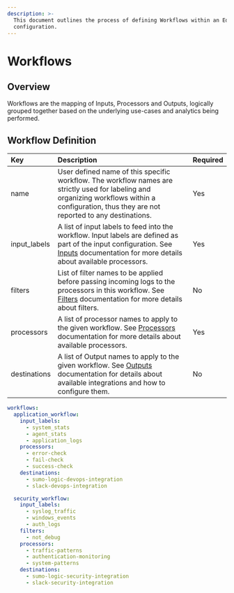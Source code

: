 ```yaml
---
description: >-
  This document outlines the process of defining Workflows within an Edge Delta
  configuration.
---
```


# Workflows

## Overview

Workflows are the mapping of Inputs, Processors and Outputs, logically grouped together based on the underlying use-cases and analytics being performed.

## Workflow Definition

| Key | Description | Required |
| :--- | :--- | :--- |
| name | User defined name of this specific workflow. The workflow names are strictly used for labeling and organizing workflows within a configuration, thus they are not reported to any destinations. | Yes |
| input\_labels | A list of input labels to feed into the workflow. Input labels are defined as part of the input configuration. See [Inputs](https://docs.edgedelta.com/configuration/inputs) documentation for more details about available processors. | Yes |
| filters | List of filter names to be applied before passing incoming logs to the processors in this workflow. See [Filters](https://docs.edgedelta.com/configuration/filters) documentation for more details about filters. | No |
| processors | A list of processor names to apply to the given workflow. See [Processors](https://docs.edgedelta.com/configuration/processors) documentation for more details about available processors. | Yes |
| destinations | A list of Output names to apply to the given workflow. See [Outputs](https://docs.edgedelta.com/configuration/outputs) documentation for details about available integrations and how to configure them. | No |

```yaml
workflows:
  application_workflow:
    input_labels:
      - system_stats
      - agent_stats
      - application_logs
    processors:
      - error-check
      - fail-check
      - success-check
    destinations:
      - sumo-logic-devops-integration
      - slack-devops-integration

  security_workflow:
    input_labels:
      - syslog_traffic
      - windows_events
      - auth_logs
    filters:
      - not_debug
    processors:
      - traffic-patterns
      - authentication-monitoring
      - system-patterns
    destinations:
      - sumo-logic-security-integration
      - slack-security-integration
```

